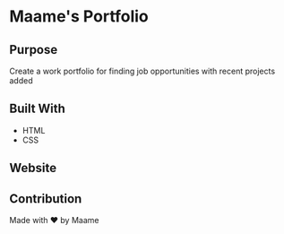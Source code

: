 # Maame's Portfolio

## Purpose
Create a work portfolio for finding job opportunities with recent projects added

## Built With
* HTML
* CSS

## Website


## Contribution
Made with ❤️ by Maame